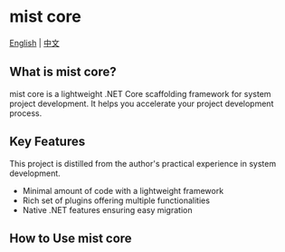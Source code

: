 # mist core

[English](README.md) | [中文](README_zh.md)

## What is mist core?
mist core is a lightweight .NET Core scaffolding framework for system project development. It helps you accelerate your project development process.

## Key Features
This project is distilled from the author's practical experience in system development.

- Minimal amount of code with a lightweight framework
- Rich set of plugins offering multiple functionalities
- Native .NET features ensuring easy migration

## How to Use mist core


